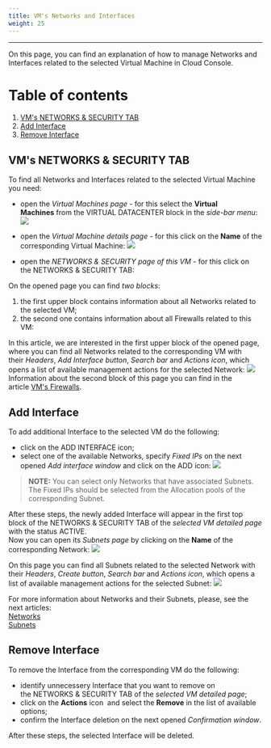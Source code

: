 ```yaml
---
title: VM's Networks and Interfaces
weight: 25
---
```

___
On this page, you can find an explanation of how to manage Networks and Interfaces related to the selected Virtual Machine in Cloud Console.

# Table of contents
1. [VM's NETWORKS & SECURITY TAB](#vm's-networks-&-security-tab)
2. [Add Interface](#add-interface)
3. [Remove Interface](#remove-interface)

## VM's NETWORKS & SECURITY TAB
To find all Networks and Interfaces related to the selected Virtual Machine you need:
- open the *Virtual Machines page* - for this select the **Virtual Machines** from the VIRTUAL DATACENTER block in the *side-bar menu*:
![](../../../assets/images/conn-lin/7.png?classes=border,shadow)

- open the *Virtual Machine details page* - for this click on the **Name** of the corresponding Virtual Machine:
![](../../../assets/images/conn-lin/8.png?classes=border,shadow)

- open the *NETWORKS & SECURITY page of this VM* - for this click on the NETWORKS & SECURITY TAB:

On the opened page you can find *two blocks*:
1. the first upper block contains information about all Networks related to the selected VM;
2. the second one contains information about all Firewalls related to this VM:

In this article, we are interested in the first upper block of the opened page, where you can find all Networks related to the corresponding VM with their *Headers*, *Add Interface button*, *Search bar* and *Actions icon*, which opens a list of available management actions for the selected Network: 
![](../../../assets/images/networks/9.png?classes=border,shadow)    
Information about the second block of this page you can find in the article [VM's Firewalls]().

## Add Interface
To add additional Interface to the selected VM do the following:
- click on the ADD INTERFACE icon;
- select one of the available Networks, specify *Fixed IPs* on the next opened *Add interface window* and click on the ADD icon:
![](../../../assets/images/networks/10.png?classes=border,shadow)

>**NOTE:** You can select only Networks that have associated Subnets.  
The Fixed IPs should be selected from the Allocation pools of the corresponding Subnet.

After these steps, the newly added Interface will appear in the first top block of the NETWORKS & SECURITY TAB of the *selected VM detailed page* with the status ACTIVE.  
Now you can open its *Subnets page* by clicking on the **Name** of the corresponding Network:
![](../../../assets/images/networks/11.png?classes=border,shadow)  

On this page you can find all Subnets related to the selected Network with their *Headers*, *Create button*, *Search bar* and *Actions icon*, which opens a list of available management actions for the selected Subnet:
![](../../../assets/images/networks/12.png?classes=border,shadow) 
  
For more information about Networks and their Subnets, please, see the next articles:  
[Networks]()  
[Subnets]()

## Remove Interface
To remove the Interface from the corresponding VM do the following:
- identify unnecessery Interface that you want to remove on the NETWORKS & SECURITY TAB of the *selected VM detailed page*;
- click on the **Actions** icon  and select the **Remove** in the list of available options;
- confirm the Interface deletion on the next opened *Confirmation window*.

After these steps, the selected Interface will be deleted.
